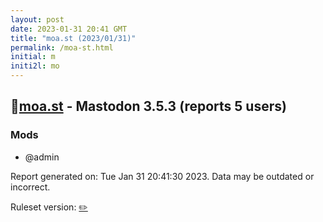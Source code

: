 ```yaml
---
layout: post
date: 2023-01-31 20:41 GMT
title: "moa.st (2023/01/31)"
permalink: /moa-st.html
initial: m
initi2l: mo
---
```


## 🐘[moa.st](https://moa.st) - Mastodon 3.5.3 (reports 5 users)

### Mods
 * @admin

Report generated on: Tue Jan 31 20:41:30 2023. Data may be outdated or incorrect.

Ruleset version: [✏️](/version-pencil)

